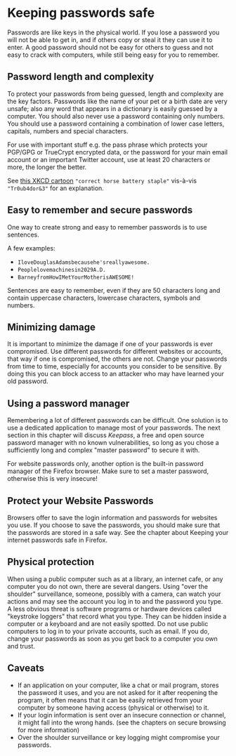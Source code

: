 Keeping passwords safe
======================

Passwords are like keys in the physical world. If you lose a password you will not be able to get in, and if others copy or steal it they can use it to enter. A good password should not be easy for others to guess and not easy to crack with computers, while still being easy for you to remember.

Password length and complexity
------------------------------

To protect your passwords from being guessed, length and complexity are the key factors. Passwords like the name of your pet or a birth date are very unsafe; also any word that appears in a dictionary is easily guessed by a computer. You should also never use a password containing only numbers. You should use a password containing a combination of lower case letters, capitals, numbers and special characters.

For use with important stuff e.g. the pass phrase which protects your PGP/GPG or TrueCrypt encrypted data, or the password for your main email account or an important Twitter account, use at least 20 characters or more, the longer the better.

See [this XKCD cartoon](https://xkcd.com/936/) `"correct horse battery staple"` vis-à-vis `"Tr0ub4dor&3"` for an explanation.

Easy to remember and secure passwords
-------------------------------------

One way to create strong and easy to remember passwords is to use sentences.

A few examples:

 * `IloveDouglasAdamsbecausehe'sreallyawesome.`
 * `Peoplelovemachinesin2029A.D.`
 * `BarneyfromHowIMetYourMotherisAWESOME!`

Sentences are easy to remember, even if they are 50 characters long and contain uppercase characters, lowercase characters, symbols and numbers.

Minimizing damage
-----------------

It is important to minimize the damage if one of your passwords is ever compromised. Use different passwords for different websites or accounts, that way if one is compromised, the others are not. Change your passwords from time to time, especially for accounts you consider to be sensitive. By doing this you can block access to an attacker who may have learned your old password.

Using a password manager
-------------------------------------------

Remembering a lot of different passwords can be difficult. One solution is to use a dedicated application to manage most of your passwords. The next section in this chapter will discuss *Keepass*, a free and open source password manager with no known vulnerabilities, so long as you chose a sufficiently long and complex "master password" to secure it with.

For website passwords only, another option is the built-in password manager of the Firefox browser. Make sure to set a master password, otherwise this is very insecure!

Protect your Website Passwords
------------------------------

Browsers offer to save the login information and passwords for websites you use. If you choose to save the passwords, you should make sure that the passwords are stored in a safe way. See the chapter about Keeping your internet passwords safe in Firefox.

Physical protection
-------------------

When using a public computer such as at a library, an internet cafe, or any computer you do not own, there are several dangers. Using "over the shoulder" surveillance, someone, possibly with a camera, can watch your actions and may see the account you log in to and the password you type. A less obvious threat is software programs or hardware devices called "keystroke loggers" that record what you type. They can be hidden inside a computer or a keyboard and are not easily spotted. Do not use public computers to log in to your private accounts, such as email. If you do, change your passwords as soon as you get back to a computer you own and trust.

Caveats
-------

 * If an application on your computer, like a chat or mail program, stores the password it uses, and you are not asked for it after reopening the program, it often means that it can be easily retrieved from your computer by someone having access (physical or otherwise) to it.
 * If your login information is sent over an insecure connection or channel, it might fall into the wrong hands. (see the chapters on secure browsing for more information)
 * Over the shoulder surveillance or key logging might compromise your passwords.
